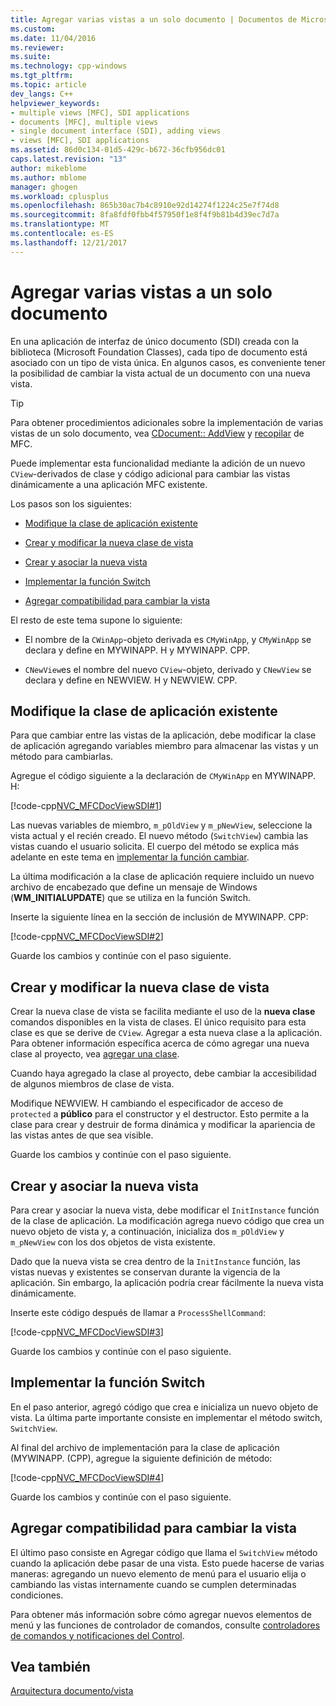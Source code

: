 ```yaml
---
title: Agregar varias vistas a un solo documento | Documentos de Microsoft
ms.custom: 
ms.date: 11/04/2016
ms.reviewer: 
ms.suite: 
ms.technology: cpp-windows
ms.tgt_pltfrm: 
ms.topic: article
dev_langs: C++
helpviewer_keywords:
- multiple views [MFC], SDI applications
- documents [MFC], multiple views
- single document interface (SDI), adding views
- views [MFC], SDI applications
ms.assetid: 86d0c134-01d5-429c-b672-36cfb956dc01
caps.latest.revision: "13"
author: mikeblome
ms.author: mblome
manager: ghogen
ms.workload: cplusplus
ms.openlocfilehash: 865b30ac7b4c8910e92d14274f1224c25e7f74d8
ms.sourcegitcommit: 8fa8fdf0fbb4f57950f1e8f4f9b81b4d39ec7d7a
ms.translationtype: MT
ms.contentlocale: es-ES
ms.lasthandoff: 12/21/2017
---
```

# <a name="adding-multiple-views-to-a-single-document"></a>Agregar varias vistas a un solo documento
En una aplicación de interfaz de único documento (SDI) creada con la biblioteca (Microsoft Foundation Classes), cada tipo de documento está asociado con un tipo de vista única. En algunos casos, es conveniente tener la posibilidad de cambiar la vista actual de un documento con una nueva vista.  
  
> [!TIP]
>  Para obtener procedimientos adicionales sobre la implementación de varias vistas de un solo documento, vea [CDocument:: AddView](../mfc/reference/cdocument-class.md#addview) y [recopilar](../visual-cpp-samples.md) de MFC.  
  
 Puede implementar esta funcionalidad mediante la adición de un nuevo `CView`-derivados de clase y código adicional para cambiar las vistas dinámicamente a una aplicación MFC existente.  
  
 Los pasos son los siguientes:  
  
-   [Modifique la clase de aplicación existente](#vcconmodifyexistingapplicationa1)  
  
-   [Crear y modificar la nueva clase de vista](#vcconnewviewclassa2)  
  
-   [Crear y asociar la nueva vista](#vcconattachnewviewa3)  
  
-   [Implementar la función Switch](#vcconswitchingfunctiona4)  
  
-   [Agregar compatibilidad para cambiar la vista](#vcconswitchingtheviewa5)  
  
 El resto de este tema supone lo siguiente:  
  
-   El nombre de la `CWinApp`-objeto derivada es `CMyWinApp`, y `CMyWinApp` se declara y define en MYWINAPP. H y MYWINAPP. CPP.  
  
-   `CNewView`es el nombre del nuevo `CView`-objeto, derivado y `CNewView` se declara y define en NEWVIEW. H y NEWVIEW. CPP.  
  
##  <a name="vcconmodifyexistingapplicationa1"></a>Modifique la clase de aplicación existente  
 Para que cambiar entre las vistas de la aplicación, debe modificar la clase de aplicación agregando variables miembro para almacenar las vistas y un método para cambiarlas.  
  
 Agregue el código siguiente a la declaración de `CMyWinApp` en MYWINAPP. H:  
  
 [!code-cpp[NVC_MFCDocViewSDI#1](../mfc/codesnippet/cpp/adding-multiple-views-to-a-single-document_1.h)]  
  
 Las nuevas variables de miembro, `m_pOldView` y `m_pNewView`, seleccione la vista actual y el recién creado. El nuevo método (`SwitchView`) cambia las vistas cuando el usuario solicita. El cuerpo del método se explica más adelante en este tema en [implementar la función cambiar](#vcconswitchingfunctiona4).  
  
 La última modificación a la clase de aplicación requiere incluido un nuevo archivo de encabezado que define un mensaje de Windows (**WM_INITIALUPDATE**) que se utiliza en la función Switch.  
  
 Inserte la siguiente línea en la sección de inclusión de MYWINAPP. CPP:  
  
 [!code-cpp[NVC_MFCDocViewSDI#2](../mfc/codesnippet/cpp/adding-multiple-views-to-a-single-document_2.cpp)]  
  
 Guarde los cambios y continúe con el paso siguiente.  
  
##  <a name="vcconnewviewclassa2"></a>Crear y modificar la nueva clase de vista  
 Crear la nueva clase de vista se facilita mediante el uso de la **nueva clase** comandos disponibles en la vista de clases. El único requisito para esta clase es que se derive de `CView`. Agregar a esta nueva clase a la aplicación. Para obtener información específica acerca de cómo agregar una nueva clase al proyecto, vea [agregar una clase](../ide/adding-a-class-visual-cpp.md).  
  
 Cuando haya agregado la clase al proyecto, debe cambiar la accesibilidad de algunos miembros de clase de vista.  
  
 Modifique NEWVIEW. H cambiando el especificador de acceso de `protected` a **público** para el constructor y el destructor. Esto permite a la clase para crear y destruir de forma dinámica y modificar la apariencia de las vistas antes de que sea visible.  
  
 Guarde los cambios y continúe con el paso siguiente.  
  
##  <a name="vcconattachnewviewa3"></a>Crear y asociar la nueva vista  
 Para crear y asociar la nueva vista, debe modificar el `InitInstance` función de la clase de aplicación. La modificación agrega nuevo código que crea un nuevo objeto de vista y, a continuación, inicializa dos `m_pOldView` y `m_pNewView` con los dos objetos de vista existente.  
  
 Dado que la nueva vista se crea dentro de la `InitInstance` función, las vistas nuevas y existentes se conservan durante la vigencia de la aplicación. Sin embargo, la aplicación podría crear fácilmente la nueva vista dinámicamente.  
  
 Inserte este código después de llamar a `ProcessShellCommand`:  
  
 [!code-cpp[NVC_MFCDocViewSDI#3](../mfc/codesnippet/cpp/adding-multiple-views-to-a-single-document_3.cpp)]  
  
 Guarde los cambios y continúe con el paso siguiente.  
  
##  <a name="vcconswitchingfunctiona4"></a>Implementar la función Switch  
 En el paso anterior, agregó código que crea e inicializa un nuevo objeto de vista. La última parte importante consiste en implementar el método switch, `SwitchView`.  
  
 Al final del archivo de implementación para la clase de aplicación (MYWINAPP. (CPP), agregue la siguiente definición de método:  
  
 [!code-cpp[NVC_MFCDocViewSDI#4](../mfc/codesnippet/cpp/adding-multiple-views-to-a-single-document_4.cpp)]  
  
 Guarde los cambios y continúe con el paso siguiente.  
  
##  <a name="vcconswitchingtheviewa5"></a>Agregar compatibilidad para cambiar la vista  
 El último paso consiste en Agregar código que llama el `SwitchView` método cuando la aplicación debe pasar de una vista. Esto puede hacerse de varias maneras: agregando un nuevo elemento de menú para el usuario elija o cambiando las vistas internamente cuando se cumplen determinadas condiciones.  
  
 Para obtener más información sobre cómo agregar nuevos elementos de menú y las funciones de controlador de comandos, consulte [controladores de comandos y notificaciones del Control](../mfc/handlers-for-commands-and-control-notifications.md).  
  
## <a name="see-also"></a>Vea también  
 [Arquitectura documento/vista](../mfc/document-view-architecture.md)

